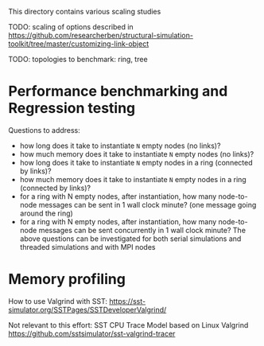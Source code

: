 This directory contains various scaling studies

TODO: scaling of options described in <https://github.com/researcherben/structural-simulation-toolkit/tree/master/customizing-link-object>

TODO: topologies to benchmark: ring, tree

# Performance benchmarking and Regression testing

Questions to address:
* how long does it take to instantiate `N` empty nodes (no links)?
* how much memory does it take to instantiate `N` empty nodes (no links)?
* how long does it take to instantiate `N` empty nodes in a ring (connected by links)?
* how much memory does it take to instantiate `N` empty nodes in a ring (connected by links)?
* for a ring with N empty nodes, after instantiation, how many node-to-node messages can be sent in 1 wall clock minute? (one message going around the ring)
* for a ring with N empty nodes, after instantiation, how many node-to-node messages can be sent concurrently in 1 wall clock minute?
The above questions can be investigated for both serial simulations and threaded simulations and with MPI nodes

# Memory profiling

How to use Valgrind with SST:
<https://sst-simulator.org/SSTPages/SSTDeveloperValgrind/>

Not relevant to this effort: SST CPU Trace Model based on Linux Valgrind
<https://github.com/sstsimulator/sst-valgrind-tracer>
 
